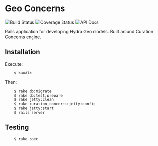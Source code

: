 # Geo Concerns
[![Build Status](https://travis-ci.org/jrgriffiniii/geo_concerns.svg?branch=jrgriffiniii-issues-16)](https://travis-ci.org/jrgriffiniii/geo_concerns)
[![Coverage Status](https://coveralls.io/repos/jrgriffiniii/geo_concerns/badge.svg?branch=jrgriffiniii-issues-16&service=github)](https://coveralls.io/github/jrgriffiniii/geo_concerns?branch=jrgriffiniii-issues-16)
[![API Docs](http://img.shields.io/badge/API-docs-blue.svg)](http://rubydoc.info/github/projecthydra-labs/geo_concerns)

Rails application for developing Hydra Geo models. Built around Curation Concerns engine.

## Installation

Execute:

```
    $ bundle
```

Then:

```
    $ rake db:migrate
    $ rake db:test:prepare
    $ rake jetty:clean
    $ rake curation_concerns:jetty:config
    $ rake jetty:start
    $ rails server
```

## Testing

```
    $ rake spec
```
